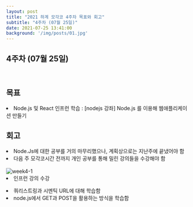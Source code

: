 ```yaml
---
layout: post
title: "2021 하계 모각코 4주차 목표와 회고"
subtitle: "4주차 (07월 25일)"
date: 2021-07-25 13:41:00
background: '/img/posts/01.jpg'
---
```

<h2>4주차 (07월 25일)</h2><br>
<h2 class="section-heading">목표</h2>

<p><li>Node.js 및 React 인프런 학습 : [nodejs 강좌] Node.js 를 이용해 웹애플리케이션 만들기</li></p>


<h2 class="section-heading">회고</h2>

<p>
<li>Node.Js에 대한 공부를 거의 마무리했으나, 계획상으로는 지난주에 끝냈어야 함</li>
<li>다음 주 모각코시간 전까지 개인 공부를 통해 밀린 강의들을 수강해야 함</li><br/>
<img alt="week4-1" src="https://user-images.githubusercontent.com/73513965/126891661-8b1cd065-2ed6-46d1-b148-783962444f70.png">
<li>인프런 강의 수강</li>
</p>
<li>쿼리스트링과 시멘틱 URL에 대해 학습함</li>
<li>node.js에서 GET과 POST을 활용하는 방식을 학습함</li>
</p>